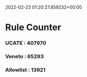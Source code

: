 2022-02-23 01:20:27.859232+00:00
# Rule Counter 
 ### UCATE : 407970

 ### Veneto : 65293

 ### Allowlist : 13921